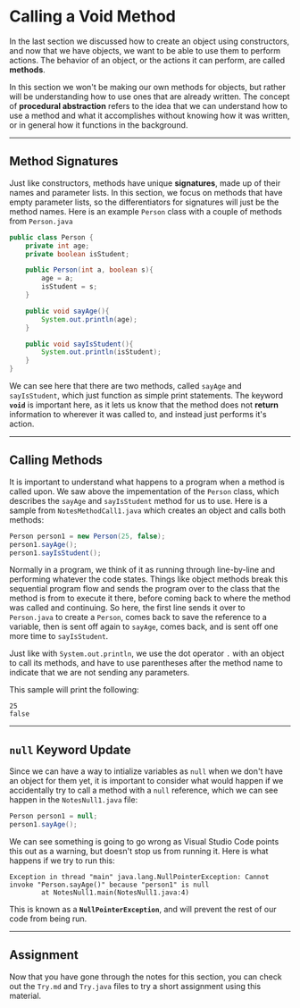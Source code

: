 # Calling a Void Method

In the last section we discussed how to create an object using constructors, and now that we have objects, we want to be able to use them to perform actions. The behavior of an object, or the actions it can perform, are called **methods**.

In this section we won't be making our own methods for objects, but rather will be understanding how to use ones that are already written. The concept of **procedural abstraction** refers to the idea that we can understand how to use a method and what it accomplishes without knowing how it was written, or in general how it functions in the background.

---

## Method Signatures

Just like constructors, methods have unique **signatures**, made up of their names and parameter lists. In this section, we focus on methods that have empty parameter lists, so the differentiators for signatures will just be the method names. Here is an example `Person` class with a couple of methods from `Person.java`

```java
public class Person {
    private int age;
    private boolean isStudent;

    public Person(int a, boolean s){
        age = a;
        isStudent = s;
    }

    public void sayAge(){
        System.out.println(age);
    }

    public void sayIsStudent(){
        System.out.println(isStudent);
    }
}
```

We can see here that there are two methods, called `sayAge` and `sayIsStudent`, which just function as simple print statements. The keyword **`void`** is important here, as it lets us know that the method does not **return** information to wherever it was called to, and instead just performs it's action.

---

## Calling Methods

It is important to understand what happens to a program when a method is called upon. We saw above the impementation of the `Person` class, which describes the `sayAge` and `sayIsStudent` method for us to use. Here is a sample from `NotesMethodCall1.java` which creates an object and calls both methods:

```java
Person person1 = new Person(25, false);
person1.sayAge();
person1.sayIsStudent();
```

Normally in a program, we think of it as running through line-by-line and performing whatever the code states. Things like object methods break this sequential program flow and sends the program over to the class that the method is from to execute it there, before coming back to where the method was called and continuing. So here, the first line sends it over to `Person.java` to create a `Person`, comes back to save the reference to a variable, then is sent off again to `sayAge`, comes back, and is sent off one more time to `sayIsStudent`.

Just like with `System.out.println`, we use the dot operator `.` with an object to call its methods, and have to use parentheses after the method name to indicate that we are not sending any parameters.

This sample will print the following:

```
25
false
```

---

## `null` Keyword Update

Since we can have a way to intialize variables as `null` when we don't have an object for them yet, it is important to consider what would happen if we accidentally try to call a method with a `null` reference, which we can see happen in the `NotesNull1.java` file:

```java
Person person1 = null;
person1.sayAge();
```

We can see something is going to go wrong as Visual Studio Code points this out as a warning, but doesn't stop us from running it. Here is what happens if we try to run this:

```
Exception in thread "main" java.lang.NullPointerException: Cannot invoke "Person.sayAge()" because "person1" is null
        at NotesNull1.main(NotesNull1.java:4)
```

This is known as a **`NullPointerException`**, and will prevent the rest of our code from being run.

---

## Assignment

Now that you have gone through the notes for this section, you can check out the `Try.md` and `Try.java` files to try a short assignment using this material.
